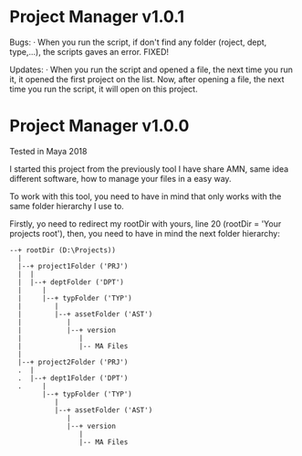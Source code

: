 # Project Manager v1.0.1
    
  Bugs:
  · When you run the script, if don't find any folder (roject, dept, type,...), the scripts gaves an error. FIXED!
  
  Updates:
  · When you run the script and opened a file, the next time you run it, it opened the first project on the list. Now, after opening a file, the next time you run the script, it will open on this project.
  
# Project Manager v1.0.0
  Tested in Maya 2018

  I started this project from the previously tool I have share AMN, same idea different software, how to manage your files in a easy way.

  To work with this tool, you need to have in mind that only works with the same folder hierarchy I use to.

  Firstly, yo need to redirect my rootDir with yours, line 20 (rootDir = 'Your projects root'), then, you need to have in mind the next folder hierarchy:

    --+ rootDir (D:\Projects))
      |
      |--+ project1Folder ('PRJ')
      |  |
      |  |--+ deptFolder ('DPT')
      |     |
      |     |--+ typFolder ('TYP')
      |        |
      |        |--+ assetFolder ('AST')
      |           |
      |           |--+ version
      |              |
      |              |-- MA Files
      |
      |--+ project2Folder ('PRJ')
      .  |
      .  |--+ dept1Folder ('DPT')
      .     |
            |--+ typFolder ('TYP')
               |
               |--+ assetFolder ('AST')
                  |
                  |--+ version
                     |
                     |-- MA Files
